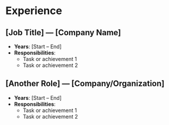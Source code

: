 # Experience

## [Job Title] — [Company Name]
- **Years**: [Start – End]  
- **Responsibilities**:  
  - Task or achievement 1  
  - Task or achievement 2  

## [Another Role] — [Company/Organization]
- **Years**: [Start – End]  
- **Responsibilities**:  
  - Task or achievement 1  
  - Task or achievement 2

